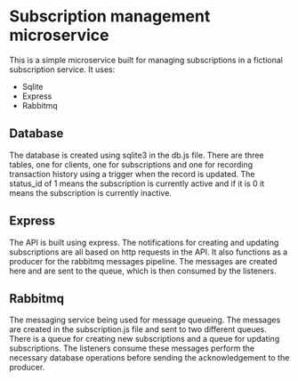 # Subscription management microservice

This is a simple microservice built for managing subscriptions in a fictional subscription service. It uses:

- Sqlite
- Express
- Rabbitmq

## Database

The database is created using sqlite3 in the db.js file. There are three tables, one for clients, one for subscriptions and one for recording transaction history using a trigger when the record is updated. The status_id of 1 means the subscription is currently active and if it is 0 it means the subscription is currently inactive.

## Express

The API is built using express. The notifications for creating and updating subscriptions are all based on http requests in the API. It also functions as a producer for the rabbitmq messages pipeline. The messages are created here and are sent to the queue, which is then consumed by the listeners.

## Rabbitmq

The messaging service being used for message queueing. The messages are created in the subscription.js file and sent to two different queues. There is a queue for creating new subscriptions and a queue for updating subscriptions. The listeners consume these messages perform the necessary database operations before sending the acknowledgement to the producer.
